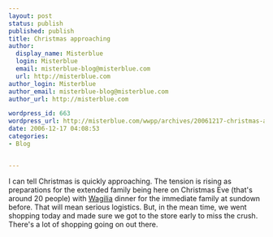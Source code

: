 ```yaml
---
layout: post
status: publish
published: publish
title: Christmas approaching
author:
  display_name: Misterblue
  login: Misterblue
  email: misterblue-blog@misterblue.com
  url: http://misterblue.com
author_login: Misterblue
author_email: misterblue-blog@misterblue.com
author_url: http://misterblue.com

wordpress_id: 663
wordpress_url: http://misterblue.com/wwpp/archives/20061217-christmas-approaching
date: 2006-12-17 04:08:53
categories:
- Blog


---
```

I can tell Christmas is quickly approaching. The tension is rising as preparations for the extended family being here on Christmas Eve (that's around 20 people) with <a href="http://www.polishcenter.org/Christmas/WIGILIA-ENG.htm">Wagilia</a> dinner for the immediate family at sundown before. That will mean serious logistics. But, in the mean time, we went shopping today and made sure we got to the store early to miss the crush. There's a lot of shopping going on out there.
